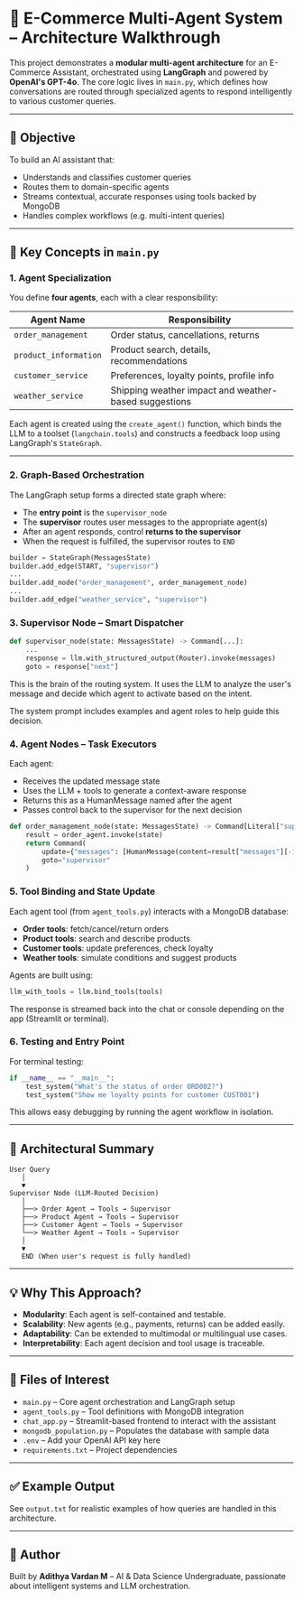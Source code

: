 # 🧠 E-Commerce Multi-Agent System – Architecture Walkthrough

This project demonstrates a **modular multi-agent architecture** for an E-Commerce Assistant, orchestrated using **LangGraph** and powered by **OpenAI's GPT-4o**. The core logic lives in `main.py`, which defines how conversations are routed through specialized agents to respond intelligently to various customer queries.

---

## 🎯 Objective

To build an AI assistant that:
- Understands and classifies customer queries
- Routes them to domain-specific agents
- Streams contextual, accurate responses using tools backed by MongoDB
- Handles complex workflows (e.g. multi-intent queries)

---

## 📌 Key Concepts in `main.py`

### 1. **Agent Specialization**

You define **four agents**, each with a clear responsibility:

| Agent Name           | Responsibility                                      |
|----------------------|-----------------------------------------------------|
| `order_management`   | Order status, cancellations, returns                |
| `product_information`| Product search, details, recommendations            |
| `customer_service`   | Preferences, loyalty points, profile info           |
| `weather_service`    | Shipping weather impact and weather-based suggestions |

Each agent is created using the `create_agent()` function, which binds the LLM to a toolset (`langchain.tools`) and constructs a feedback loop using LangGraph's `StateGraph`.

---

### 2. **Graph-Based Orchestration**

The LangGraph setup forms a directed state graph where:
- The **entry point** is the `supervisor_node`
- The **supervisor** routes user messages to the appropriate agent(s)
- After an agent responds, control **returns to the supervisor**
- When the request is fulfilled, the supervisor routes to `END`

```python
builder = StateGraph(MessagesState)
builder.add_edge(START, "supervisor")
...
builder.add_node("order_management", order_management_node)
...
builder.add_edge("weather_service", "supervisor")
```

### 3. **Supervisor Node – Smart Dispatcher**

```python
def supervisor_node(state: MessagesState) -> Command[...]:
    ...
    response = llm.with_structured_output(Router).invoke(messages)
    goto = response["next"]
```

This is the brain of the routing system. It uses the LLM to analyze the user's message and decide which agent to activate based on the intent.

The system prompt includes examples and agent roles to help guide this decision.

### 4. **Agent Nodes – Task Executors**

Each agent:
- Receives the updated message state
- Uses the LLM + tools to generate a context-aware response
- Returns this as a HumanMessage named after the agent
- Passes control back to the supervisor for the next decision

```python
def order_management_node(state: MessagesState) -> Command[Literal["supervisor"]]:
    result = order_agent.invoke(state)
    return Command(
        update={"messages": [HumanMessage(content=result["messages"][-1].content, name="order_management")]},
        goto="supervisor"
    )
```

### 5. **Tool Binding and State Update**

Each agent tool (from `agent_tools.py`) interacts with a MongoDB database:
- **Order tools**: fetch/cancel/return orders
- **Product tools**: search and describe products
- **Customer tools**: update preferences, check loyalty
- **Weather tools**: simulate conditions and suggest products

Agents are built using:

```python
llm_with_tools = llm.bind_tools(tools)
```

The response is streamed back into the chat or console depending on the app (Streamlit or terminal).

### 6. **Testing and Entry Point**

For terminal testing:

```python
if __name__ == "__main__":
    test_system("What's the status of order ORD002?")
    test_system("Show me loyalty points for customer CUST001")
```

This allows easy debugging by running the agent workflow in isolation.

---

## 🧱 Architectural Summary

```
User Query
   │
   ▼
Supervisor Node (LLM-Routed Decision)
   │
   ├──> Order Agent → Tools → Supervisor
   ├──> Product Agent → Tools → Supervisor
   ├──> Customer Agent → Tools → Supervisor
   └──> Weather Agent → Tools → Supervisor
   │
   ▼
   END (When user's request is fully handled)
```

---

## 💡 Why This Approach?

- **Modularity**: Each agent is self-contained and testable.
- **Scalability**: New agents (e.g., payments, returns) can be added easily.
- **Adaptability**: Can be extended to multimodal or multilingual use cases.
- **Interpretability**: Each agent decision and tool usage is traceable.

---

## 📎 Files of Interest

- `main.py` – Core agent orchestration and LangGraph setup
- `agent_tools.py` – Tool definitions with MongoDB integration
- `chat_app.py` – Streamlit-based frontend to interact with the assistant
- `mongodb_population.py` – Populates the database with sample data
- `.env` – Add your OpenAI API key here
- `requirements.txt` – Project dependencies

---

## ✅ Example Output

See `output.txt` for realistic examples of how queries are handled in this architecture.

---

## 🙌 Author

Built by **Adithya Vardan M** – AI & Data Science Undergraduate, passionate about intelligent systems and LLM orchestration.
